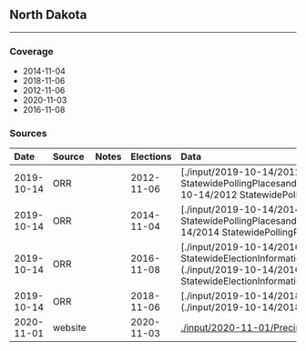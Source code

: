 ## North Dakota

-------------



### Coverage
- 2014-11-04
- 2018-11-06
- 2012-11-06
- 2020-11-03
- 2016-11-08


### Sources

| Date | Source | Notes | Elections | Data |
| :---|:----|:---|:---|:---|
| 2019-10-14 | ORR |  | 2012-11-06 | [./input/2019-10-14/2012 StatewidePollingPlacesandPrecincts (1).xls](./input/2019-10-14/2012 StatewidePollingPlacesandPrecincts (1).xls) |
| 2019-10-14 | ORR |  | 2014-11-04 | [./input/2019-10-14/2014 StatewidePollingPlacesandPrecincts.xls](./input/2019-10-14/2014 StatewidePollingPlacesandPrecincts.xls) |
| 2019-10-14 | ORR |  | 2016-11-08 | [./input/2019-10-14/2016 StatewideElectionInformationPrecinctsandPollingPlaces.xls](./input/2019-10-14/2016 StatewideElectionInformationPrecinctsandPollingPlaces.xls) |
| 2019-10-14 | ORR |  | 2018-11-06 | [./input/2019-10-14/2018 polling places.xlsx](./input/2019-10-14/2018 polling places.xlsx) |
| 2020-11-01 | website |  | 2020-11-03 | [./input/2020-11-01/Precincts.csv](./input/2020-11-01/Precincts.csv) |
